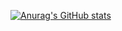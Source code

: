 [![Anurag's GitHub stats](https://github-readme-stats.vercel.app/api?username=leonlolleonlol)](https://github.com/anuraghazra/github-readme-stats)
